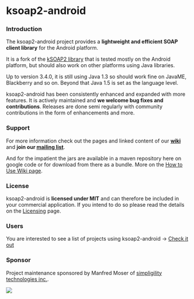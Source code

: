 # ksoap2-android #

### Introduction ###

The ksoap2-android project provides a **lightweight and efficient SOAP client library** for the Android platform.

It is a fork of the [kSOAP2 library](http://ksoap2.sourceforge.net/) that is tested mostly on the Android platform, but should also work on other platforms using Java libraries.

Up to version 3.4.0, it is still using Java 1.3 so should work fine on JavaME, Blackberry and so on. Beyond that Java 1.5 is set as the language level.

ksoap2-android has been consistently enhanced and expanded with more features. It is actively maintained and **we welcome bug fixes and contributions**. Releases are done semi regularly with community contributions in the form of enhancements and more.

### Support ###

For more information check out the pages and linked content of our **[wiki](HowToUse.md)** and **join our  [mailing list](http://groups.google.com/group/ksoap2-android)**.

And for the impatient the jars are available in a maven repository here on google code or for download from there as a bundle. More on the [How to Use Wiki page](HowToUse.md).

### License ###

ksoap2-android is **licensed under MIT** and can therefore be included in your commercial application. If you intend to do so please read the details on the [Licensing](Licensing.md) page.

### Users ###

You are interested to see a list of projects using ksoap2-android -> [Check it out](ProjectsUsingKsoap2Android.md)

### Sponsor ###

Project maintenance sponsored by Manfred Moser of [simpligility technologies inc.](http://www.simpligility.com).

<a href='http://www.simpligility.com'><img src='http://ksoap2-android.googlecode.com/files/simpligility.png' /></a>


